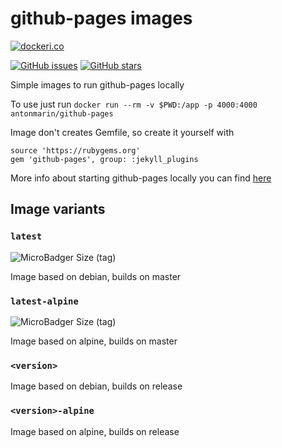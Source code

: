 # github-pages images

[![dockeri.co](http://dockeri.co/image/antonmarin/github-pages)](https://hub.docker.com/r/antonmarin/github-pages/)

[![GitHub issues](https://img.shields.io/github/issues/antonmarin/github-pages.svg "GitHub issues")](https://github.com/nodejs/docker-node)
[![GitHub stars](https://img.shields.io/github/stars/antonmarin/github-pages.svg "GitHub stars")](https://github.com/nodejs/docker-node)

Simple images to run github-pages locally

To use just run `docker run --rm -v $PWD:/app -p 4000:4000 antonmarin/github-pages`

Image don't creates Gemfile, so create it yourself with
```
source 'https://rubygems.org'
gem 'github-pages', group: :jekyll_plugins
```

More info about starting github-pages locally you can find [here](https://help.github.com/articles/setting-up-your-github-pages-site-locally-with-jekyll/)

## Image variants

### `latest`

![MicroBadger Size (tag)](https://img.shields.io/microbadger/image-size/antonmarin/github-pages/latest.svg)

Image based on debian, builds on master

### `latest-alpine`

![MicroBadger Size (tag)](https://img.shields.io/microbadger/image-size/antonmarin/github-pages/latest-alpine.svg)

Image based on alpine, builds on master

### `<version>`

Image based on debian, builds on release

### `<version>-alpine`

Image based on alpine, builds on release
 
